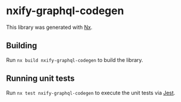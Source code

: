 # nxify-graphql-codegen

This library was generated with [Nx](https://nx.dev).

## Building

Run `nx build nxify-graphql-codegen` to build the library.

## Running unit tests

Run `nx test nxify-graphql-codegen` to execute the unit tests via [Jest](https://jestjs.io).
